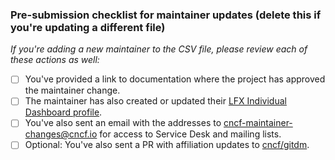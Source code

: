 ### Pre-submission checklist for maintainer updates (delete this if you're updating a different file)

_If you're adding a new maintainer to the CSV file, please review each of these actions as well:_

- [ ] You've provided a link to documentation where the project has approved the maintainer change.
- [ ] The maintainer has also created or updated their [LFX Individual Dashboard profile](https://openprofile.dev/).
- [ ] You've also sent an email with the addresses to <cncf-maintainer-changes@cncf.io> for access to Service Desk and mailing lists.
- [ ] Optional: You've also sent a PR with affiliation updates to [cncf/gitdm](https://github.com/cncf/gitdm?tab=readme-ov-file#cncf-gitdm).
